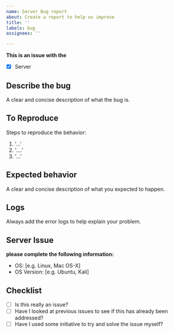```yaml
---
name: Server Bug report
about: Create a report to help us improve
title: ''
labels: bug
assignees: ''

---
```


**This is an issue with the**
- [x] Server

## **Describe the bug**
A clear and concise description of what the bug is.

## **To Reproduce**
Steps to reproduce the behavior:
1. '...'
2. '....'
3. '...'

## **Expected behavior**
A clear and concise description of what you expected to happen.

## **Logs**
Always add the error logs to help explain your problem.

## **Server Issue**
**please complete the following information:**
 - OS: [e.g. Linux, Mac OS-X]
 - OS Version: [e.g. Ubuntu, Kali]

## **Checklist**
 - [ ] Is this really an issue?
 - [ ] Have I looked at previous issues to see if this has already been addressed?
 - [ ] Have I used some initiative to try and solve the issue myself?
